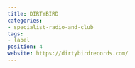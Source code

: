```yaml
---
title: DIRTYBIRD
categories:
- specialist-radio-and-club
tags:
- label
position: 4
website: https://dirtybirdrecords.com/
---
```


